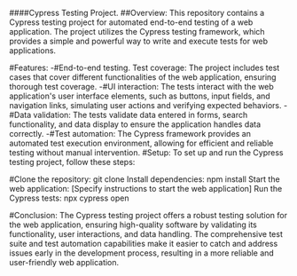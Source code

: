 ####Cypress Testing Project.
##Overview:
This repository contains a Cypress testing project for automated end-to-end testing of a web application. The project utilizes the Cypress testing framework, which provides a simple and powerful way to write and execute tests for web applications.

#Features:
-#End-to-end testing.
Test coverage: The project includes test cases that cover different functionalities of the web application, ensuring thorough test coverage.
-#UI interaction: The tests interact with the web application's user interface elements, such as buttons, input fields, and navigation links, simulating user actions and verifying expected behaviors.
-#Data validation: The tests validate data entered in forms, search functionality, and data display to ensure the application handles data correctly.
-#Test automation: The Cypress framework provides an automated test execution environment, allowing for efficient and reliable testing without manual intervention.
#Setup:
To set up and run the Cypress testing project, follow these steps:

#Clone the repository: git clone <repository-url>
Install dependencies: npm install
Start the web application: [Specify instructions to start the web application]
Run the Cypress tests: npx cypress open 
  
 #Conclusion:
The Cypress testing project offers a robust testing solution for the web application, ensuring high-quality software by validating its functionality, user interactions, and data handling. The comprehensive test suite and test automation capabilities make it easier to catch and address issues early in the development process, resulting in a more reliable and user-friendly web application.
